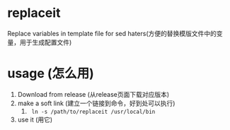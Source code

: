# replaceit
Replace variables in template file for sed haters(方便的替换模版文件中的变量，用于生成配置文件)

# usage (怎么用)

1. Download from release (从release页面下载对应版本)
2. make a soft link (建立一个链接到命令，好到处可以执行)
   1. ` ln -s /path/to/replaceit /usr/local/bin`
3. use it (用它)